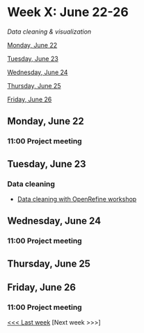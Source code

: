 # Week X: June 22-26

*Data cleaning & visualization*

[Monday, June 22](#monday-june-22)

[Tuesday, June 23](#tuesday-june-23)

[Wednesday, June 24](#wednesday-june-24)

[Thursday, June 25](#thursday-june-25)

[Friday, June 26](#friday-june-26)

## Monday, June 22

### 11:00 Project meeting

## Tuesday, June 23

### Data cleaning
- [Data cleaning with OpenRefine workshop](https://github.com/tri-cods/tidy-data)

## Wednesday, June 24

### 11:00 Project meeting

## Thursday, June 25

## Friday, June 26

### 11:00 Project meeting

[<<< Last week](/3-exhibitions.md) [Next week >>>]
